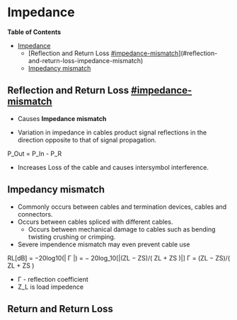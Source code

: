 # Impedance

<!-- markdown-toc start - Don't edit this section. Run M-x markdown-toc-refresh-toc -->
**Table of Contents**

- [Impedance](#impedance)
    - [Reflection and Return Loss [#impedance-mismatch]()](#reflection-and-return-loss-impedance-mismatch)
    - [Impedancy mismatch](#impedancy-mismatch)

<!-- markdown-toc end -->

## Reflection and Return Loss [#impedance-mismatch]()

* Causes **Impedance mismatch**

* Variation in impedance in cables product signal reflections in the direction opposite to that of signal propagation.

P\_Out = P\_In - P\_R

* Increases Loss of the cable and causes intersymbol interference.


## Impedancy mismatch
* Commonly occurs between cables and termination devices, cables and connectors.
* Occurs between cables spliced with different cables.
  * Occurs between mechanical damage to cables such as bending twisting crushing or crimping.
* Severe impendence mismatch may even prevent cable use

RL[dB] = −20log10(| Γ |) = − 20log\_10[|(ZL − ZS)/( ZL + ZS )|]
Γ = (ZL − ZS)/( ZL + ZS )

* Γ - reflection coefficient
* Z\_L is load impedence


## Return and Return Loss

